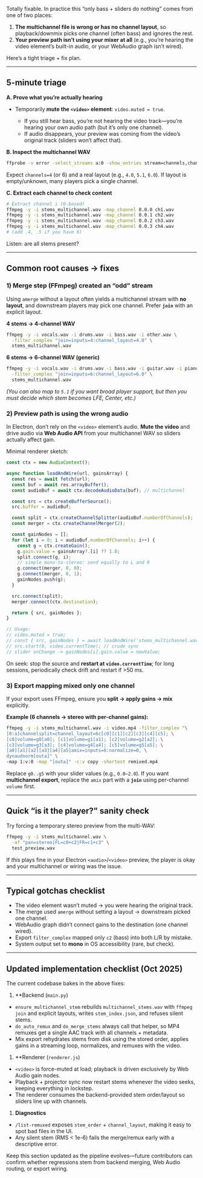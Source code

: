 Totally fixable. In practice this “only bass + sliders do nothing” comes from one of two places:

1. **The multichannel file is wrong or has no channel layout**, so playback/downmix picks one channel (often bass) and ignores the rest.
2. **Your preview path isn’t using your mixer at all** (e.g., you’re hearing the video element’s built-in audio, or your WebAudio graph isn’t wired).

Here’s a tight triage + fix plan.

---

## 5-minute triage

**A. Prove what you’re actually hearing**

* Temporarily **mute the `<video>` element**: `video.muted = true`.

  * If you still hear bass, you’re not hearing the video track—you’re hearing your own audio path (but it’s only one channel).
  * If audio disappears, your preview was coming from the video’s original track (sliders won’t affect that).

**B. Inspect the multichannel WAV**

```bash
ffprobe -v error -select_streams a:0 -show_entries stream=channels,channel_layout -of default=nk=1:nw=1 stems_multichannel.wav
```

Expect `channels=4` (or 6) and a real layout (e.g., `4.0`, `5.1`, `6.0`). If layout is empty/unknown, many players pick a single channel.

**C. Extract each channel to check content**

```bash
# Extract channel i (0-based)
ffmpeg -y -i stems_multichannel.wav -map_channel 0.0.0 ch1.wav
ffmpeg -y -i stems_multichannel.wav -map_channel 0.0.1 ch2.wav
ffmpeg -y -i stems_multichannel.wav -map_channel 0.0.2 ch3.wav
ffmpeg -y -i stems_multichannel.wav -map_channel 0.0.3 ch4.wav
# (add .4, .5 if you have 6)
```

Listen: are all stems present?

---

## Common root causes → fixes

### 1) Merge step (FFmpeg) created an “odd” stream

Using `amerge` without a layout often yields a multichannel stream with **no layout**, and downstream players may pick one channel. Prefer **`join`** with an explicit layout.

**4 stems → 4-channel WAV**

```bash
ffmpeg -y -i vocals.wav -i drums.wav -i bass.wav -i other.wav \
  -filter_complex "join=inputs=4:channel_layout=4.0" \
  stems_multichannel.wav
```

**6 stems → 6-channel WAV (generic)**

```bash
ffmpeg -y -i vocals.wav -i drums.wav -i bass.wav -i guitar.wav -i piano.wav -i other.wav \
  -filter_complex "join=inputs=6:channel_layout=6.0" \
  stems_multichannel.wav
```

*(You can also map to `5.1` if you want broad player support, but then you must decide which stem becomes LFE, Center, etc.)*

### 2) Preview path is using the wrong audio

In Electron, don’t rely on the `<video>` element’s audio. **Mute the video** and drive audio via **Web Audio API** from your multichannel WAV so sliders actually affect gain.

Minimal renderer sketch:

```js
const ctx = new AudioContext();

async function loadAndWire(url, gainsArray) {
  const res = await fetch(url);
  const buf = await res.arrayBuffer();
  const audioBuf = await ctx.decodeAudioData(buf); // multichannel

  const src = ctx.createBufferSource();
  src.buffer = audioBuf;

  const split = ctx.createChannelSplitter(audioBuf.numberOfChannels);
  const merger = ctx.createChannelMerger(2);

  const gainNodes = [];
  for (let i = 0; i < audioBuf.numberOfChannels; i++) {
    const g = ctx.createGain();
    g.gain.value = gainsArray?.[i] ?? 1.0;
    split.connect(g, i);
    // simple mono-to-stereo: send equally to L and R
    g.connect(merger, 0, 0);
    g.connect(merger, 0, 1);
    gainNodes.push(g);
  }

  src.connect(split);
  merger.connect(ctx.destination);

  return { src, gainNodes };
}

// Usage:
// video.muted = true;
// const { src, gainNodes } = await loadAndWire('stems_multichannel.wav');
// src.start(0, video.currentTime); // crude sync
// slider onChange -> gainNodes[i].gain.value = newValue;
```

On seek: stop the source and **restart at `video.currentTime`**; for long sessions, periodically check drift and restart if >50 ms.

### 3) Export mapping mixed only one channel

If your export uses FFmpeg, ensure you **split → apply gains → mix** explicitly.

**Example (6 channels → stereo with per-channel gains):**

```bash
ffmpeg -y -i stems_multichannel.wav -i video.mp4 -filter_complex "\
[0:a]channelsplit=channel_layout=6c[c0][c1][c2][c3][c4][c5]; \
[c0]volume=g0[a0]; [c1]volume=g1[a1]; [c2]volume=g2[a2]; \
[c3]volume=g3[a3]; [c4]volume=g4[a4]; [c5]volume=g5[a5]; \
[a0][a1][a2][a3][a4][a5]amix=inputs=6:normalize=0, \
dynaudnorm[outa]" \
-map 1:v:0 -map "[outa]" -c:v copy -shortest remixed.mp4
```

Replace `g0..g5` with your slider values (e.g., `0.0–2.0`).
If you want **multichannel export**, replace the `amix` part with a **`join`** using per-channel `volume` first.

---

## Quick “is it the player?” sanity check

Try forcing a temporary stereo preview from the multi-WAV:

```bash
ffmpeg -y -i stems_multichannel.wav \
  -af "pan=stereo|FL=c0+c2|FR=c1+c3" \
  test_preview.wav
```

If *this* plays fine in your Electron `<audio>`/`<video>` preview, the player is okay and your multichannel or wiring was the issue.

---

## Typical gotchas checklist

* The video element wasn’t muted → you were hearing the original track.
* The merge used `amerge` without setting a layout → downstream picked one channel.
* WebAudio graph didn’t connect gains to the destination (one channel wired).
* Export `filter_complex` mapped only `c2` (bass) into both L/R by mistake.
* System output set to **mono** in OS accessibility (rare, but check).

---

## Updated implementation checklist (Oct 2025)

The current codebase bakes in the above fixes:

1. **Backend (`main.py`)

  * `ensure_multichannel_stem` rebuilds `multichannel_stems.wav` with `ffmpeg join` and explicit layouts, writes `stem_index.json`, and refuses silent stems.
  * `do_auto_remux` and `do_merge_stems` always call that helper, so MP4 remuxes get a single AAC track with all channels + metadata.
  * Mix export rehydrates stems from disk using the stored order, applies gains in a streaming loop, normalizes, and remuxes with the video.

1. **Renderer (`renderer.js`)

  * `<video>` is force-muted at load; playback is driven exclusively by Web Audio gain nodes.
  * Playback + projector sync now restart stems whenever the video seeks, keeping everything in lockstep.
  * The renderer consumes the backend-provided stem order/layout so sliders line up with channels.

1. **Diagnostics**

  * `/list-remuxed` exposes `stem_order` + `channel_layout`, making it easy to spot bad files in the UI.
  * Any silent stem (RMS < 1e-6) fails the merge/remux early with a descriptive error.

Keep this section updated as the pipeline evolves—future contributors can confirm whether regressions stem from backend merging, Web Audio routing, or export wiring.
